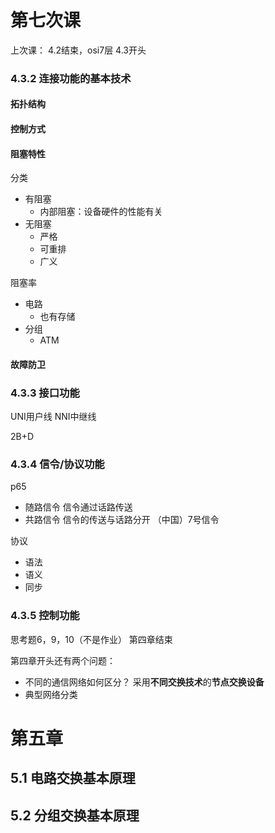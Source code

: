 # 第七次课

上次课：
4.2结束，osi7层
4.3开头

### 4.3.2 连接功能的基本技术
#### 拓扑结构

#### 控制方式

#### 阻塞特性
分类

- 有阻塞
  - 内部阻塞：设备硬件的性能有关
- 无阻塞
  - 严格
  - 可重排
  - 广义

阻塞率
- 电路
  - 也有存储
- 分组
  - ATM

#### 故障防卫

### 4.3.3 接口功能

UNI用户线
NNI中继线

2B+D

### 4.3.4 信令/协议功能
p65

- 随路信令
  信令通过话路传送
- 共路信令
  信令的传送与话路分开
  （中国）7号信令

协议
- 语法
- 语义
- 同步

### 4.3.5 控制功能

思考题6，9，10（不是作业）
第四章结束

第四章开头还有两个问题：
- 不同的通信网络如何区分？
采用**不同交换技术**的**节点交换设备**
- 典型网络分类

# 第五章

## 5.1 电路交换基本原理



## 5.2 分组交换基本原理
